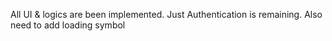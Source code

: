 All UI & logics are been implemented.
Just Authentication is remaining.
Also need to add loading symbol
